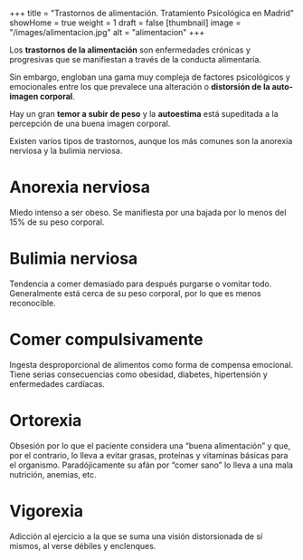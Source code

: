 +++
title = "Trastornos de alimentación. Tratamiento Psicológica en Madrid"
showHome = true
weight = 1
draft = false
[thumbnail]
image = "/images/alimentacion.jpg"
alt = "alimentacion"
+++

Los **trastornos de la alimentación** son enfermedades crónicas y progresivas que se
manifiestan a través de la conducta alimentaria.

Sin embargo, engloban una gama muy compleja de factores psicológicos y emocionales entre
los que prevalece una alteración o **distorsión de la auto-imagen corporal**.

Hay un gran **temor a subir de peso** y la **autoestima** está supeditada a la percepción
de una buena imagen corporal.

Existen varios tipos de trastornos, aunque los más comunes son la anorexia nerviosa y la
bulimia nerviosa.

# Anorexia nerviosa

Miedo intenso a ser obeso. Se manifiesta por una bajada por lo menos del 15% de su peso
corporal.

# Bulimia nerviosa

Tendencia a comer demasiado para después purgarse o vomitar todo. Generalmente está
cerca de su peso corporal, por lo que es menos reconocible.

# Comer compulsivamente

Ingesta desproporcional de alimentos como forma de compensa emocional. Tiene serias
consecuencias como obesidad, diabetes, hipertensión y enfermedades cardíacas.

# Ortorexia

Obsesión por lo que el paciente considera una “buena alimentación” y que, por el contrario, lo
lleva a evitar grasas, proteínas y vitaminas básicas para el organismo. Paradójicamente su afán
por “comer sano” lo lleva a una mala nutrición, anemias, etc.

# Vigorexia

Adicción al ejercicio a la que se suma una visión distorsionada de sí mismos, al verse débiles y
enclenques.